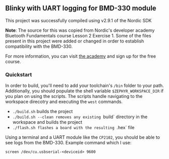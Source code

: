 ## Blinky with UART logging for BMD-330 module

This project was successfully compiled using v2.9.1 of the Nordic SDK

**Note**: The source for this was copied from Nordic's developer academy Bluetooth Fundamentals course Lesson 2 Exercise 1. Some of the files present in this project were added or changed in order to establish compatibility with the BMD-330.

For more information, you can visit [the academy](https://academy.nordicsemi.com/) and sign up for the free course.

### Quickstart

In order to build, you'll need to add your toolchain's `/bin` folder to your path. Additionally, you should populate the shell variable `$ZEPHYR_WORKSPACE_DIR` if you plan on using the scripts. The scripts handle navigating to the workspace direcotry and executing the `west` commands.

- `./build.sh` builds the project
- `./build.sh --clean removes any existing `build` directory in the workspace and builds the project
- `./flash.sh flashes a board with the resulting `.hex` file

Using a terminal and a UART module like the `CP2102`, you should be able to see logs from the BMD-330. Example command which I use:
```
screen /dev/cu.usbserial-<deviceid> 9600
```